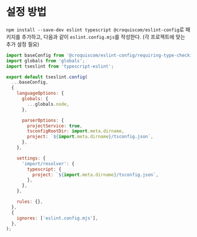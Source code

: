 # 설정 방법

`npm install --save-dev eslint typescript @croquiscom/eslint-config`로 패키지를 추가하고, 다음과 같이 `eslint.config.mjs`를 작성한다.
(각 프로젝트에 맞는 추가 설정 필요)

```javascript
import baseConfig from '@croquiscom/eslint-config/requiring-type-checking.mjs';
import globals from 'globals';
import tseslint from 'typescript-eslint';

export default tseslint.config(
  ...baseConfig,
  {
    languageOptions: {
      globals: {
        ...globals.node,
      },

      parserOptions: {
        projectService: true,
        tsconfigRootDir: import.meta.dirname,
        project: `${import.meta.dirname}/tsconfig.json`,
      },
    },

    settings: {
      'import/resolver': {
        typescript: {
          project: `${import.meta.dirname}/tsconfig.json`,
        },
      },
    },

    rules: {},
  },
  {
    ignores: ['eslint.config.mjs'],
  },
);
```
